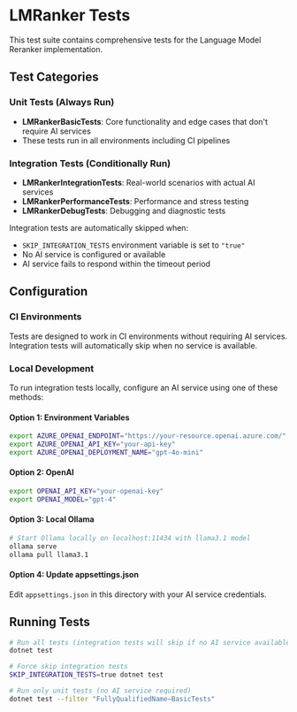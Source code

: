 # LMRanker Tests

This test suite contains comprehensive tests for the Language Model Reranker implementation.

## Test Categories

### Unit Tests (Always Run)
- **LMRankerBasicTests**: Core functionality and edge cases that don't require AI services
- These tests run in all environments including CI pipelines

### Integration Tests (Conditionally Run)
- **LMRankerIntegrationTests**: Real-world scenarios with actual AI services
- **LMRankerPerformanceTests**: Performance and stress testing
- **LMRankerDebugTests**: Debugging and diagnostic tests

Integration tests are automatically skipped when:
- `SKIP_INTEGRATION_TESTS` environment variable is set to `"true"`
- No AI service is configured or available
- AI service fails to respond within the timeout period

## Configuration

### CI Environments
Tests are designed to work in CI environments without requiring AI services. Integration tests will automatically skip when no service is available.

### Local Development
To run integration tests locally, configure an AI service using one of these methods:

#### Option 1: Environment Variables
```bash
export AZURE_OPENAI_ENDPOINT="https://your-resource.openai.azure.com/"
export AZURE_OPENAI_API_KEY="your-api-key"
export AZURE_OPENAI_DEPLOYMENT_NAME="gpt-4o-mini"
```

#### Option 2: OpenAI
```bash
export OPENAI_API_KEY="your-openai-key"
export OPENAI_MODEL="gpt-4"
```

#### Option 3: Local Ollama
```bash
# Start Ollama locally on localhost:11434 with llama3.1 model
ollama serve
ollama pull llama3.1
```

#### Option 4: Update appsettings.json
Edit `appsettings.json` in this directory with your AI service credentials.

## Running Tests

```bash
# Run all tests (integration tests will skip if no AI service available)
dotnet test

# Force skip integration tests
SKIP_INTEGRATION_TESTS=true dotnet test

# Run only unit tests (no AI service required)  
dotnet test --filter "FullyQualifiedName~BasicTests"
```
